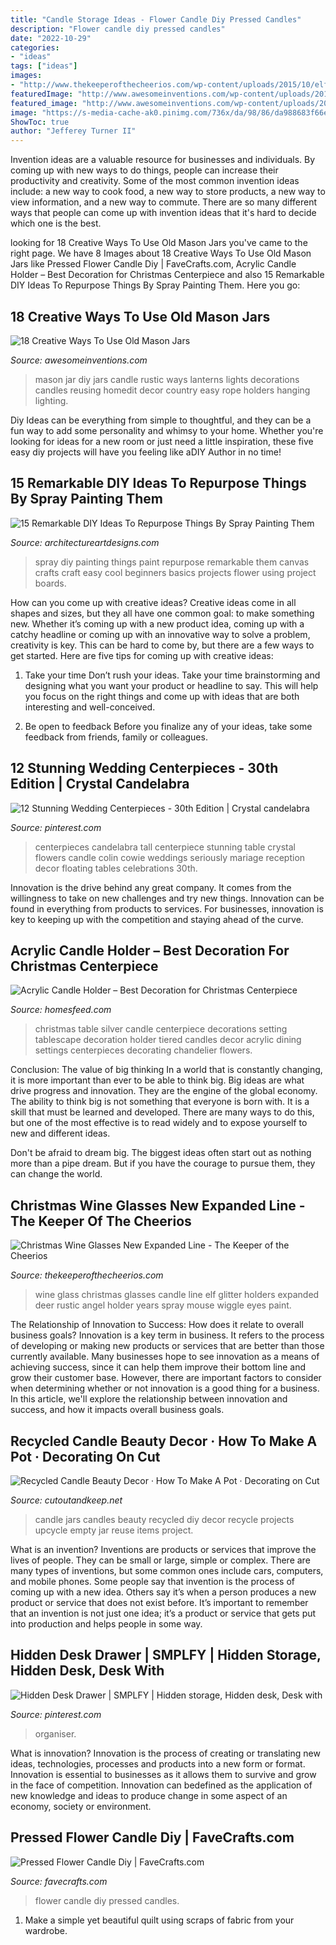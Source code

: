 ```yaml
---
title: "Candle Storage Ideas - Flower Candle Diy Pressed Candles"
description: "Flower candle diy pressed candles"
date: "2022-10-29"
categories:
- "ideas"
tags: ["ideas"]
images:
- "http://www.thekeeperofthecheerios.com/wp-content/uploads/2015/10/elf2Bface-1.jpg"
featuredImage: "http://www.awesomeinventions.com/wp-content/uploads/2015/04/mason-candle-upsidedown.jpg"
featured_image: "http://www.awesomeinventions.com/wp-content/uploads/2015/04/mason-candle-upsidedown.jpg"
image: "https://s-media-cache-ak0.pinimg.com/736x/da/98/86/da988683f66ef7dc1a5ad00c01d578b2--candle-wedding-centerpieces-tall-wedding-centerpieces.jpg"
ShowToc: true
author: "Jefferey Turner II"
---
```



Invention ideas are a valuable resource for businesses and individuals. By coming up with new ways to do things, people can increase their productivity and creativity. Some of the most common invention ideas include: a new way to cook food, a new way to store products, a new way to view information, and a new way to commute. There are so many different ways that people can come up with invention ideas that it's hard to decide which one is the best.

	

		
looking for 18 Creative Ways To Use Old Mason Jars you've came to the right page. We have 8 Images about 18 Creative Ways To Use Old Mason Jars like Pressed Flower Candle Diy | FaveCrafts.com, Acrylic Candle Holder – Best Decoration for Christmas Centerpiece and also 15 Remarkable DIY Ideas To Repurpose Things By Spray Painting Them. Here you go:
		
    
## 18 Creative Ways To Use Old Mason Jars

<img loading=lazy src="http://www.awesomeinventions.com/wp-content/uploads/2015/04/mason-candle-upsidedown.jpg" onerror="this.onerror=null;this.src='https://tse4.mm.bing.net/th?id=OIP.lAGwISHDoFqysfpNIeZoUgHaGr&amp;pid=15.1';" alt="18 Creative Ways To Use Old Mason Jars">

_Source: awesomeinventions.com_

>mason jar diy jars candle rustic ways lanterns lights decorations candles reusing homedit decor country easy rope holders hanging lighting. 

	

Diy Ideas can be everything from simple to thoughtful, and they can be a fun way to add some personality and whimsy to your home. Whether you're looking for ideas for a new room or just need a little inspiration, these five easy diy projects will have you feeling like aDIY Author in no time!

    
## 15 Remarkable DIY Ideas To Repurpose Things By Spray Painting Them

<img loading=lazy src="http://www.architectureartdesigns.com/wp-content/uploads/2016/11/15-Remarkable-DIY-Ideas-To-Repurpose-Things-By-Spray-Painting-Them-9.jpg" onerror="this.onerror=null;this.src='https://tse2.mm.bing.net/th?id=OIP.kCl_dLf1NwKn4RPy0LvTCQHaOL&amp;pid=15.1';" alt="15 Remarkable DIY Ideas To Repurpose Things By Spray Painting Them">

_Source: architectureartdesigns.com_

>spray diy painting things paint repurpose remarkable them canvas crafts craft easy cool beginners basics projects flower using project boards. 

	

How can you come up with creative ideas?
Creative ideas come in all shapes and sizes, but they all have one common goal: to make something new. Whether it’s coming up with a new product idea, coming up with a catchy headline or coming up with an innovative way to solve a problem, creativity is key. This can be hard to come by, but there are a few ways to get started. Here are five tips for coming up with creative ideas:
1. Take your time
Don’t rush your ideas. Take your time brainstorming and designing what you want your product or headline to say. This will help you focus on the right things and come up with ideas that are both interesting and well-conceived.

2. Be open to feedback
Before you finalize any of your ideas, take some feedback from friends, family or colleagues.

    
## 12 Stunning Wedding Centerpieces - 30th Edition | Crystal Candelabra

<img loading=lazy src="https://s-media-cache-ak0.pinimg.com/736x/da/98/86/da988683f66ef7dc1a5ad00c01d578b2--candle-wedding-centerpieces-tall-wedding-centerpieces.jpg" onerror="this.onerror=null;this.src='https://tse4.mm.bing.net/th?id=OIP.c73TNjnmpqTS5HFHTY1mMQHaKT&amp;pid=15.1';" alt="12 Stunning Wedding Centerpieces - 30th Edition | Crystal candelabra">

_Source: pinterest.com_

>centerpieces candelabra tall centerpiece stunning table crystal flowers candle colin cowie weddings seriously mariage reception decor floating tables celebrations 30th. 

	

Innovation is the drive behind any great company. It comes from the willingness to take on new challenges and try new things. Innovation can be found in everything from products to services. For businesses, innovation is key to keeping up with the competition and staying ahead of the curve.

    
## Acrylic Candle Holder – Best Decoration For Christmas Centerpiece

<img loading=lazy src="https://homesfeed.com/wp-content/uploads/2015/11/best-red-and-white-christmas-centerpiece-with-table-ware-and-acriyc-candle-holder-and-chandelier-and-table-lamps-and-wall-picture.jpg" onerror="this.onerror=null;this.src='https://tse2.mm.bing.net/th?id=OIP.iv0U9ixpbVOPdbJQOYs6zAHaFP&amp;pid=15.1';" alt="Acrylic Candle Holder – Best Decoration for Christmas Centerpiece">

_Source: homesfeed.com_

>christmas table silver candle centerpiece decorations setting tablescape decoration holder tiered candles decor acrylic dining settings centerpieces decorating chandelier flowers. 

	

Conclusion: The value of big thinking
In a world that is constantly changing, it is more important than ever to be able to think big. Big ideas are what drive progress and innovation. They are the engine of the global economy.
The ability to think big is not something that everyone is born with. It is a skill that must be learned and developed. There are many ways to do this, but one of the most effective is to read widely and to expose yourself to new and different ideas.

Don't be afraid to dream big. The biggest ideas often start out as nothing more than a pipe dream. But if you have the courage to pursue them, they can change the world.

    
## Christmas Wine Glasses New Expanded Line - The Keeper Of The Cheerios

<img loading=lazy src="http://www.thekeeperofthecheerios.com/wp-content/uploads/2015/10/elf2Bface-1.jpg" onerror="this.onerror=null;this.src='https://tse2.mm.bing.net/th?id=OIP.hATA_-WnH_pDBg_hXqGY6AHaKC&amp;pid=15.1';" alt="Christmas Wine Glasses New Expanded Line - The Keeper of the Cheerios">

_Source: thekeeperofthecheerios.com_

>wine glass christmas glasses candle line elf glitter holders expanded deer rustic angel holder years spray mouse wiggle eyes paint. 

	

The Relationship of Innovation to Success: How does it relate to overall business goals?
Innovation is a key term in business. It refers to the process of developing or making new products or services that are better than those currently available. Many businesses hope to see innovation as a means of achieving success, since it can help them improve their bottom line and grow their customer base. However, there are important factors to consider when determining whether or not innovation is a good thing for a business. In this article, we'll explore the relationship between innovation and success, and how it impacts overall business goals.

    
## Recycled Candle Beauty Decor · How To Make A Pot · Decorating On Cut

<img loading=lazy src="https://images.coplusk.net/project_images/144333/image/IMG_0698.jpg" onerror="this.onerror=null;this.src='https://tse1.mm.bing.net/th?id=OIP.pfTRGgniym59aLWTNtnM3gHaJ4&amp;pid=15.1';" alt="Recycled Candle Beauty Decor · How To Make A Pot · Decorating on Cut">

_Source: cutoutandkeep.net_

>candle jars candles beauty recycled diy decor recycle projects upcycle empty jar reuse items project. 

	

What is an invention?
Inventions are products or services that improve the lives of people. They can be small or large, simple or complex. There are many types of inventions, but some common ones include cars, computers, and mobile phones. Some people say that invention is the process of coming up with a new idea. Others say it’s when a person produces a new product or service that does not exist before. It’s important to remember that an invention is not just one idea; it’s a product or service that gets put into production and helps people in some way.

    
## Hidden Desk Drawer | SMPLFY | Hidden Storage, Hidden Desk, Desk With

<img loading=lazy src="https://i.pinimg.com/736x/de/15/40/de15404174463de13ce9331ce92f330e.jpg" onerror="this.onerror=null;this.src='https://tse4.mm.bing.net/th?id=OIP.xGynstOuw7ebkYSX8nWVgAHaHa&amp;pid=15.1';" alt="Hidden Desk Drawer | SMPLFY | Hidden storage, Hidden desk, Desk with">

_Source: pinterest.com_

>organiser. 

	

What is innovation?
Innovation is the process of creating or translating new ideas, technologies, processes and products into a new form or format. Innovation is essential to businesses as it allows them to survive and grow in the face of competition. Innovation can bedefined as the application of new knowledge and ideas to produce change in some aspect of an economy, society or environment.

    
## Pressed Flower Candle Diy | FaveCrafts.com

<img loading=lazy src="http://irepo.primecp.com/2020/08/459796/1596486677_404054_UserCommentImage_ID-3862839.png?v=3862839" onerror="this.onerror=null;this.src='https://tse4.mm.bing.net/th?id=OIP.r1ESv111aOFwTSY6oeAsLwHaEH&amp;pid=15.1';" alt="Pressed Flower Candle Diy | FaveCrafts.com">

_Source: favecrafts.com_

>flower candle diy pressed candles. 

	

1. Make a simple yet beautiful quilt using scraps of fabric from your wardrobe.

